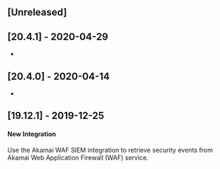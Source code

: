 ## [Unreleased]


## [20.4.1] - 2020-04-29
-


## [20.4.0] - 2020-04-14
-


## [19.12.1] - 2019-12-25
#### New Integration
Use the Akamai WAF SIEM integration to retrieve security events from Akamai Web Application Firewall (WAF) service.